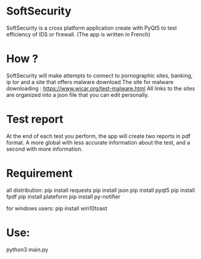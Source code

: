 # SoftSecurity
SoftSecurity is a cross platform application create with PyQt5 to test efficiency of IDS or firewall. (The app is written in French)



# How ?
SoftSecurity will make attempts to connect to pornographic sites, banking, ip tor and a site that offers malware download
The site for malware downloading : https://www.wicar.org/test-malware.html
All links to the sites are organized into a json file that you can edit personally.


# Test report
At the end of each test you perform, the app will create two reports in pdf format. A more global with less accurate information about the test, and a second with more information.


# Requirement
all distribution:
pip install requests
pip install json
pip install pyqt5
pip install fpdf
pip install plateform
pip install py-notifier

for windows users:
pip install win10toast

# Use:
python3 main.py


